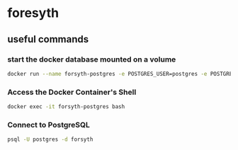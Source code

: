 # foresyth

## useful commands

### start the docker database mounted on a volume

```bash
docker run --name forsyth-postgres -e POSTGRES_USER=postgres -e POSTGRES_PASSWORD=postgres -p 5432:5432 -d postgres
```

### Access the Docker Container's Shell
```bash
docker exec -it forsyth-postgres bash

```

### Connect to PostgreSQL
```bash
psql -U postgres -d forsyth
```